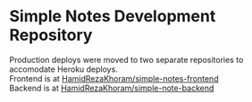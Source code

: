 # Simple Notes Development Repository  
Production deploys were moved to two separate repositories to accomodate Heroku deploys.  
Frontend is at [HamidRezaKhoram/simple-notes-frontend](https://github.com/HamidRezaKhoram/simple-notes-frontend)  
Backend is at [HamidRezaKhoram/simple-note-backend](https://github.com/HamidRezaKhoram/simple-note-backend)
